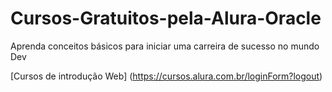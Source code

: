 # Cursos-Gratuitos-pela-Alura-Oracle
Aprenda conceitos básicos para iniciar uma carreira de sucesso no mundo Dev

[Cursos de introdução Web] (https://cursos.alura.com.br/loginForm?logout) 
